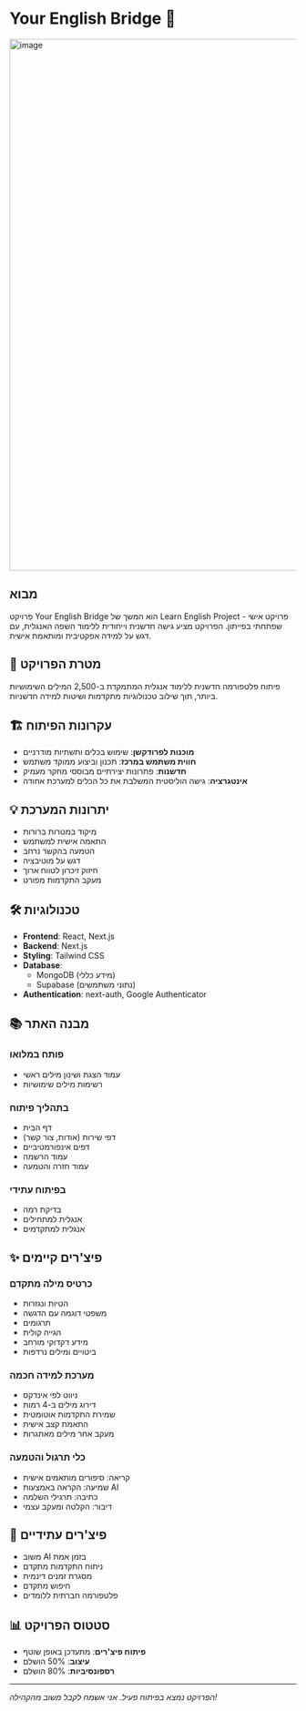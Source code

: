# Your English Bridge 🌉
<img width="934" alt="image" src="https://github.com/user-attachments/assets/0e5dd899-46fe-4eab-b039-40702948dc04" />


## מבוא
פרויקט Your English Bridge הוא המשך של Learn English Project - פרויקט אישי שפתחתי בפייתון. הפרויקט מציע גישה חדשנית וייחודית ללימוד השפה האנגלית, עם דגש על למידה אפקטיבית ומותאמת אישית.

## 🎯 מטרת הפרויקט
פיתוח פלטפורמה חדשנית ללימוד אנגלית המתמקדת ב-2,500 המילים השימושיות ביותר, תוך שילוב טכנולוגיות מתקדמות ושיטות למידה חדשניות.

## 🏗️ עקרונות הפיתוח
- **מוכנות לפרודקשן**: שימוש בכלים ותשתיות מודרניים
- **חווית משתמש במרכז**: תכנון וביצוע ממוקד משתמש
- **חדשנות**: פתרונות יצירתיים מבוססי מחקר מעמיק
- **אינטגרציה**: גישה הוליסטית המשלבת את כל הכלים למערכת אחודה

## 💡 יתרונות המערכת
- מיקוד במטרות ברורות
- התאמה אישית למשתמש
- הטמעה בהקשר נרחב
- דגש על מוטיבציה
- חיזוק זיכרון לטווח ארוך
- מעקב התקדמות מפורט

## 🛠️ טכנולוגיות
- **Frontend**: React, Next.js
- **Backend**: Next.js
- **Styling**: Tailwind CSS
- **Database**: 
  - MongoDB (מידע כללי)
  - Supabase (נתוני משתמשים)
- **Authentication**: next-auth, Google Authenticator

## 📚 מבנה האתר
### פותח במלואו
- עמוד הצגת ושינון מילים ראשי
- רשימות מילים שימושיות

### בתהליך פיתוח
- דף הבית
- דפי שירות (אודות, צור קשר)
- דפים אינפורמטיביים
- עמוד הרשמה
- עמוד חזרה והטמעה

### בפיתוח עתידי
- בדיקת רמה
- אנגלית למתחילים
- אנגלית למתקדמים

## ✨ פיצ'רים קיימים

### כרטיס מילה מתקדם
- הטיות ונגזרות
- משפטי דוגמה עם הדגשה
- תרגומים
- הגייה קולית
- מידע דקדוקי מורחב
- ביטויים ומילים נרדפות

### מערכת למידה חכמה
- ניווט לפי אינדקס
- דירוג מילים ב-4 רמות
- שמירת התקדמות אוטומטית
- התאמת קצב אישית
- מעקב אחר מילים מאתגרות

### כלי תרגול והטמעה
- קריאה: סיפורים מותאמים אישית
- שמיעה: הקראה באמצעות AI
- כתיבה: תרגילי השלמה
- דיבור: הקלטה ומעקב עצמי

## 🚀 פיצ'רים עתידיים
- משוב AI בזמן אמת
- ניתוח התקדמות מתקדם
- מסגרת זמנים דינמית
- חיפוש מתקדם
- פלטפורמה חברתית ללומדים

## 📊 סטטוס הפרויקט
- **פיתוח פיצ'רים**: מתעדכן באופן שוטף
- **עיצוב**: 50% הושלם
- **רספונסיביות**: 80% הושלם


---
*הפרויקט נמצא בפיתוח פעיל. אני אשמח לקבל משוב מהקהילה!*
